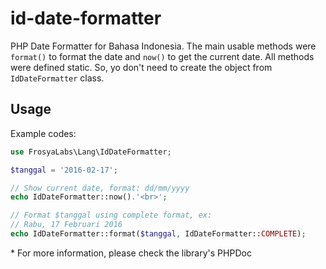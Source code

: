 # id-date-formatter
PHP Date Formatter for Bahasa Indonesia. The main usable methods were ```format()``` to format the date and ```now()``` to get the current date. All methods were defined static. So, yo don't need to create the object from ```IdDateFormatter``` class.

## Usage
Example codes:
```php
use FrosyaLabs\Lang\IdDateFormatter;

$tanggal = '2016-02-17';

// Show current date, format: dd/mm/yyyy
echo IdDateFormatter::now().'<br>';

// Format $tanggal using complete format, ex:
// Rabu, 17 Februari 2016
echo IdDateFormatter::format($tanggal, IdDateFormatter::COMPLETE);
```

\* For more information, please check the library's PHPDoc
